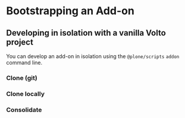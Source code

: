 # Bootstrapping an Add-on

## Developing in isolation with a vanilla Volto project

You can develop an add-on in isolation using the `@plone/scripts` `addon` command line.

### Clone (git)

### Clone locally

### Consolidate
